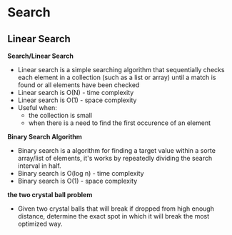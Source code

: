 # Search


## Linear Search

**Search/Linear Search**

- Linear search is a simple searching algorithm that sequentially checks each element in a collection (such as a list or array) until a match is found or all elements have been checked
- Linear search is O(N) - time complexity
- Linear search is O(1) - space complexity
- Useful when:
  - the collection is small
  - when there is a need to find the first occurence of an element

**Binary Search Algorithm**

- Binary search is a algorithm for finding a target value within a sorte array/list of elements, it's works by repeatedly dividing the search interval in half.
- Binary search is O(log n) - time complexity
- Binary search is O(1) - space complexity


**the two crystal ball problem**

- Given two crystal balls that will break if dropped from high enough
distance, determine the exact spot in which it will break the most optimized way.

